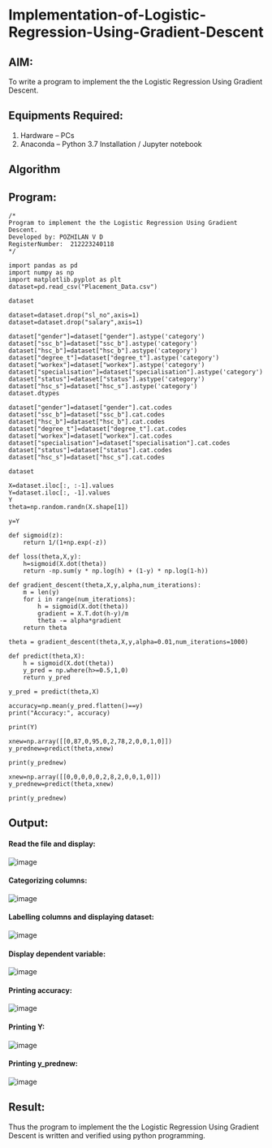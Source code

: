 # Implementation-of-Logistic-Regression-Using-Gradient-Descent

## AIM:
To write a program to implement the the Logistic Regression Using Gradient Descent.

## Equipments Required:
1. Hardware – PCs
2. Anaconda – Python 3.7 Installation / Jupyter notebook

## Algorithm

## Program:
```
/*
Program to implement the the Logistic Regression Using Gradient Descent.
Developed by: POZHILAN V D
RegisterNumber:  212223240118
*/
```
```
import pandas as pd
import numpy as np
import matplotlib.pyplot as plt
dataset=pd.read_csv("Placement_Data.csv")

dataset

dataset=dataset.drop("sl_no",axis=1)
dataset=dataset.drop("salary",axis=1)

dataset["gender"]=dataset["gender"].astype('category')
dataset["ssc_b"]=dataset["ssc_b"].astype('category')
dataset["hsc_b"]=dataset["hsc_b"].astype('category')
dataset["degree_t"]=dataset["degree_t"].astype('category')
dataset["workex"]=dataset["workex"].astype('category')
dataset["specialisation"]=dataset["specialisation"].astype('category')
dataset["status"]=dataset["status"].astype('category')
dataset["hsc_s"]=dataset["hsc_s"].astype('category')
dataset.dtypes

dataset["gender"]=dataset["gender"].cat.codes
dataset["ssc_b"]=dataset["ssc_b"].cat.codes
dataset["hsc_b"]=dataset["hsc_b"].cat.codes
dataset["degree_t"]=dataset["degree_t"].cat.codes
dataset["workex"]=dataset["workex"].cat.codes
dataset["specialisation"]=dataset["specialisation"].cat.codes
dataset["status"]=dataset["status"].cat.codes
dataset["hsc_s"]=dataset["hsc_s"].cat.codes

dataset

X=dataset.iloc[:, :-1].values
Y=dataset.iloc[:, -1].values
Y
theta=np.random.randn(X.shape[1])

y=Y

def sigmoid(z):
    return 1/(1+np.exp(-z))

def loss(theta,X,y):
    h=sigmoid(X.dot(theta))
    return -np.sum(y * np.log(h) + (1-y) * np.log(1-h))

def gradient_descent(theta,X,y,alpha,num_iterations):
    m = len(y)
    for i in range(num_iterations):
        h = sigmoid(X.dot(theta))
        gradient = X.T.dot(h-y)/m
        theta -= alpha*gradient
    return theta
    
theta = gradient_descent(theta,X,y,alpha=0.01,num_iterations=1000)

def predict(theta,X):
    h = sigmoid(X.dot(theta))
    y_pred = np.where(h>=0.5,1,0)
    return y_pred
    
y_pred = predict(theta,X)

accuracy=np.mean(y_pred.flatten()==y)
print("Accuracy:", accuracy)

print(Y)

xnew=np.array([[0,87,0,95,0,2,78,2,0,0,1,0]])
y_prednew=predict(theta,xnew)

print(y_prednew)

xnew=np.array([[0,0,0,0,0,2,8,2,0,0,1,0]])
y_prednew=predict(theta,xnew)

print(y_prednew)
```
## Output:
#### Read the file and display:
![image](https://github.com/POZHILANVD/-Implementation-of-Logistic-Regression-Using-Gradient-Descent/assets/144870498/cb244b14-56e7-491b-a316-3f7f6821e1a7)
#### Categorizing columns:
![image](https://github.com/POZHILANVD/-Implementation-of-Logistic-Regression-Using-Gradient-Descent/assets/144870498/1419f9fd-7720-4c06-8e22-d42be9e58378)
#### Labelling columns and displaying dataset:
![image](https://github.com/POZHILANVD/-Implementation-of-Logistic-Regression-Using-Gradient-Descent/assets/144870498/0a1a2fb4-c8aa-4cf7-90fb-cc7f12b94e58)
#### Display dependent variable:
![image](https://github.com/POZHILANVD/-Implementation-of-Logistic-Regression-Using-Gradient-Descent/assets/144870498/dcc8c7a9-045a-48db-b0f6-26b8816e7c59)
#### Printing accuracy:
![image](https://github.com/POZHILANVD/-Implementation-of-Logistic-Regression-Using-Gradient-Descent/assets/144870498/43a1af40-a59b-4ee9-9adc-2fa98b0744b7)
#### Printing Y:
![image](https://github.com/POZHILANVD/-Implementation-of-Logistic-Regression-Using-Gradient-Descent/assets/144870498/d5812479-a68a-47e0-bd9d-971d61dfc2bd)
#### Printing y_prednew:
![image](https://github.com/POZHILANVD/-Implementation-of-Logistic-Regression-Using-Gradient-Descent/assets/144870498/4731cafd-ee77-4464-aa1a-cf03ea783802)

## Result:
Thus the program to implement the the Logistic Regression Using Gradient Descent is written and verified using python programming.

